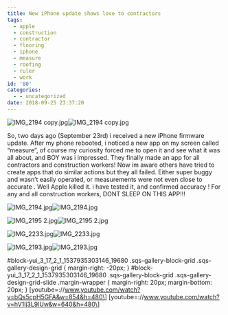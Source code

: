 ```yaml
---
title: New iPhone update shows love to contractors
tags:
  - apple
  - construction
  - contractor
  - flooring
  - iphone
  - measure
  - roofing
  - ruler
  - work
id: '80'
categories:
  - - uncategorized
date: 2018-09-25 23:37:20
---
```


![IMG_2194 copy.jpg](https://techdonecheap.files.wordpress.com/2023/04/0ec87-f47e3-img_2194copy.jpg)![IMG_2194 copy.jpg](https://techdonecheap.files.wordpress.com/2023/04/0ec87-f47e3-img_2194copy.jpg)

So, two days ago (September 23rd) i received a new iPhone firmware update. After my phone rebooted, i noticed a new app on my screen called “measure”, of course my curiosity forced me to open it and see what it was all about, and BOY was i impressed. They finally made an app for all contractors and construction workers! Now im aware others have tried to create apps that do similar actions but they all failed. Either super buggy and wasn’t easily operated, or measurements were not even close to accurate . Well Apple killed it. i have tested it, and confirmed accuracy ! For any and all construction workers, DONT SLEEP ON THIS APP!!!

 ![IMG_2194.jpg](https://techdonecheap.files.wordpress.com/2023/04/d82cd-e072a-img_2194.jpg)![IMG_2194.jpg](https://techdonecheap.files.wordpress.com/2023/04/d82cd-e072a-img_2194.jpg) 

 ![IMG_2195 2.jpg](https://techdonecheap.files.wordpress.com/2023/04/af894-d0e64-img_21952.jpg)![IMG_2195 2.jpg](https://techdonecheap.files.wordpress.com/2023/04/af894-d0e64-img_21952.jpg) 

 ![IMG_2233.jpg](https://techdonecheap.files.wordpress.com/2023/04/99117-a283c-img_2233.jpg)![IMG_2233.jpg](https://techdonecheap.files.wordpress.com/2023/04/99117-a283c-img_2233.jpg) 

 ![IMG_2193.jpg](https://techdonecheap.files.wordpress.com/2023/04/09e77-ba2b7-img_2193.jpg)![IMG_2193.jpg](https://techdonecheap.files.wordpress.com/2023/04/09e77-ba2b7-img_2193.jpg) 

#block-yui\_3\_17\_2\_1\_1537935303146\_19680 .sqs-gallery-block-grid .sqs-gallery-design-grid { margin-right: -20px; } #block-yui\_3\_17\_2\_1\_1537935303146\_19680 .sqs-gallery-block-grid .sqs-gallery-design-grid-slide .margin-wrapper { margin-right: 20px; margin-bottom: 20px; } \[youtube=://www.youtube.com/watch?v=bQs5cpH5GFA&w=854&h=480\] \[youtube=://www.youtube.com/watch?v=hV1lj3L9lUw&w=640&h=480\]